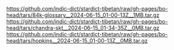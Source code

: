 https://github.com/indic-dict/stardict-tibetan/raw/gh-pages/bo-head/tars/84k-glossary__2024-06-15_01-00-13Z__1MB.tar.gz  
https://github.com/indic-dict/stardict-tibetan/raw/gh-pages/bo-head/tars/chandra-skt__2024-06-15_01-34-35Z__0MB.tar.gz  
https://github.com/indic-dict/stardict-tibetan/raw/gh-pages/bo-head/tars/hopkins__2024-06-15_01-00-13Z__0MB.tar.gz  
